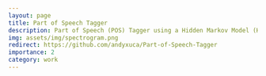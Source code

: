 ```yaml
---
layout: page
title: Part of Speech Tagger
description: Part of Speech (POS) Tagger using a Hidden Markov Model (HMM) and the Viterbi Algorithm
img: assets/img/spectrogram.png
redirect: https://github.com/andyxuca/Part-of-Speech-Tagger
importance: 2
category: work
---
```



